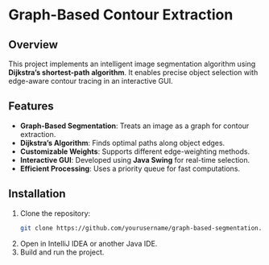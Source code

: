 # Graph-Based Contour Extraction

## Overview

This project implements an intelligent image segmentation algorithm using **Dijkstra’s shortest-path algorithm**. It enables precise object selection with edge-aware contour tracing in an interactive GUI.

## Features

- **Graph-Based Segmentation**: Treats an image as a graph for contour extraction.
- **Dijkstra’s Algorithm**: Finds optimal paths along object edges.
- **Customizable Weights**: Supports different edge-weighting methods.
- **Interactive GUI**: Developed using **Java Swing** for real-time selection.
- **Efficient Processing**: Uses a priority queue for fast computations.

## Installation

1. Clone the repository:
   ```sh
   git clone https://github.com/yourusername/graph-based-segmentation.git
   ```
2. Open in IntelliJ IDEA or another Java IDE.
3. Build and run the project.

##

